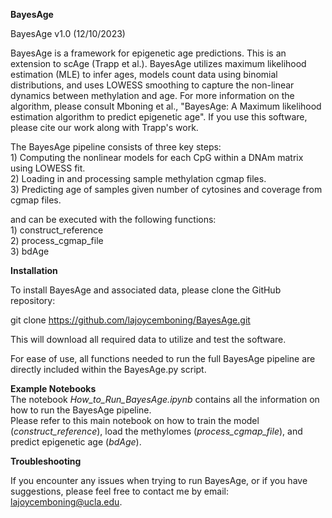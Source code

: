 **BayesAge**

BayesAge v1.0 (12/10/2023)

BayesAge is a framework for epigenetic age predictions. This is an extension to scAge (Trapp et al.).
BayesAge utilizes maximum likelihood estimation (MLE) to infer ages, models count data using binomial distributions,
and uses LOWESS smoothing to capture the non-linear dynamics between methylation and age.
For more information on the algorithm, please consult Mboning et al., "BayesAge: A Maximum likelihood estimation algorithm to predict epigenetic age".
If you use this software, please cite our work along with Trapp's work. 

The BayesAge pipeline consists of three key steps: <br>
    1) Computing the nonlinear models for each CpG within a DNAm matrix using LOWESS fit.  
    2) Loading in and processing sample methylation cgmap files.  
    3) Predicting age of samples given number of cytosines and coverage from cgmap files.

and can be executed with the following functions: <br>
    1) construct_reference <br>
    2) process_cgmap_file <br>
    3) bdAge <br>  

**Installation** <br>

To install BayesAge and associated data, please clone the GitHub repository:

git clone https://github.com/lajoycemboning/BayesAge.git

This will download all required data to utilize and test the software. 

For ease of use, all functions needed to run the full BayesAge pipeline are directly included within the BayesAge.py script. <br>

**Example Notebooks** <br>
The notebook *How_to_Run_BayesAge.ipynb* contains all the information on how to run the BayesAge pipeline.<br>
Please refer to this main notebook on how to train the model (*construct_reference*), load the methylomes (*process_cgmap_file*), and predict epigenetic age (*bdAge*).<br>


**Troubleshooting** <br>

If you encounter any issues when trying to run BayesAge, or if you have suggestions, please feel free to contact me by email: lajoycemboning@ucla.edu.


